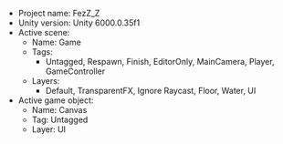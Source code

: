 <!-- UNITY CODE ASSIST INSTRUCTIONS START -->
- Project name: FezZ_Z
- Unity version: Unity 6000.0.35f1
- Active scene:
  - Name: Game
  - Tags:
    - Untagged, Respawn, Finish, EditorOnly, MainCamera, Player, GameController
  - Layers:
    - Default, TransparentFX, Ignore Raycast, Floor, Water, UI
- Active game object:
  - Name: Canvas
  - Tag: Untagged
  - Layer: UI
<!-- UNITY CODE ASSIST INSTRUCTIONS END -->